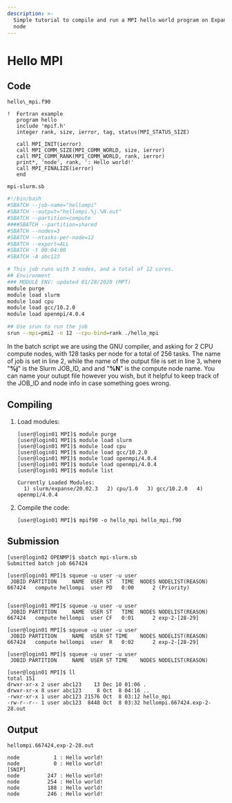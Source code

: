 ```yaml
---
description: >-
  Simple tutorial to compile and run a MPI hello world program on Expanse CPU
  node
---
```


# Hello MPI

## Code

`hello\_mpi.f90`
```text
!  Fortran example  
   program hello
   include 'mpif.h'
   integer rank, size, ierror, tag, status(MPI_STATUS_SIZE)
   
   call MPI_INIT(ierror)
   call MPI_COMM_SIZE(MPI_COMM_WORLD, size, ierror)
   call MPI_COMM_RANK(MPI_COMM_WORLD, rank, ierror)
   print*, 'node', rank, ': Hello world!'
   call MPI_FINALIZE(ierror)
   end
```

`mpi-slurm.sb`
```bash
#!/bin/bash
#SBATCH --job-name="hellompi"
#SBATCH --output="hellompi.%j.%N.out"
#SBATCH --partition=compute
####SBATCH --partition=shared
#SBATCH --nodes=3
#SBATCH --ntasks-per-node=12
#SBATCH --export=ALL
#SBATCH -t 00:04:00
#SBATCH -A abc123

# This job runs with 3 nodes, and a total of 12 cores.
## Environment
### MODULE ENV: updated 01/28/2020 (MPT)
module purge
module load slurm
module load cpu
module load gcc/10.2.0
module load openmpi/4.0.4

## Use srun to run the job
srun --mpi=pmi2 -n 12 --cpu-bind=rank ./hello_mpi
```

In the batch script we are using the GNU compiler, and asking for 2 CPU compute nodes, with 128 tasks per node for a total of 256 tasks. The name of job is set in line 2, while the name of the output file is set in line 3, where "**%j**" is the Slurm JOB\_ID, and and "**%N**" is the compute node name. You can name your outupt file however you wish, but it helpful to keep track of the JOB\_ID and node info in case something goes wrong.

## Compiling

1. Load modules:

   ```text
   [user@login01 MPI]$ module purge
   [user@login01 MPI]$ module load slurm
   [user@login01 MPI]$ module load cpu
   [user@login01 MPI]$ module load gcc/10.2.0
   [user@login01 MPI]$ module load openmpi/4.0.4
   [user@login01 MPI]$ module load openmpi/4.0.4
   [user@login01 MPI]$ module list

   Currently Loaded Modules:
     1) slurm/expanse/20.02.3   2) cpu/1.0   3) gcc/10.2.0   4) openmpi/4.0.4
   ```

2. Compile the code:

   ```text
   [user@login01 MPI]$ mpif90 -o hello_mpi hello_mpi.f90
   ```

## Submission

```text
[user@login02 OPENMP]$ sbatch mpi-slurm.sb
Submitted batch job 667424

[user@login01 MPI]$ squeue -u user -u user
 JOBID PARTITION     NAME  USER ST   TIME  NODES NODELIST(REASON)
667424   compute hellompi  user PD   0:00      2 (Priority)


[user@login01 MPI]$ squeue -u user -u user
 JOBID PARTITION     NAME  USER ST   TIME  NODES NODELIST(REASON)
667424   compute hellompi  user CF   0:01      2 exp-2-[28-29]

[user@login01 MPI]$ squeue -u user -u user
 JOBID PARTITION     NAME  USER ST TIME    NODES NODELIST(REASON)
667424   compute hellompi  user  R   0:02      2 exp-2-[28-29]

[user@login01 MPI]$ squeue -u user -u user
 JOBID PARTITION     NAME  USER ST TIME    NODES NODELIST(REASON)
 
[user@login01 MPI]$ ll
total 151
drwxr-xr-x 2 user abc123    13 Dec 10 01:06 .
drwxr-xr-x 8 user abc123     8 Oct  8 04:16 ..
-rwxr-xr-x 1 user abc123 21576 Oct  8 03:12 hello_mpi
-rw-r--r-- 1 user abc123  8448 Oct  8 03:32 hellompi.667424.exp-2-28.out
```

## Output

`hellompi.667424,exp-2-28.out`
```text
node           1 : Hello world!
node           0 : Hello world!
[SNIP]
node         247 : Hello world!
node         254 : Hello world!
node         188 : Hello world!
node         246 : Hello world!
```

